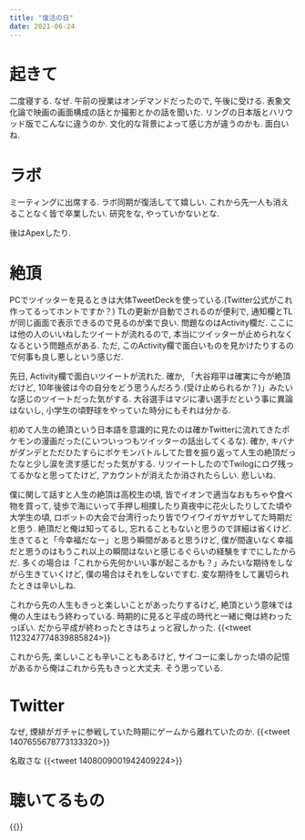 ```yaml
---
title: "復活の日"
date: 2021-06-24
---
```


# 起きて
二度寝する. なぜ. 午前の授業はオンデマンドだったので, 午後に受ける. 表象文化論で映画の画面構成の話とか撮影とかの話を聞いた. リングの日本版とハリウッド版でこんなに違うのか. 文化的な背景によって感じ方が違うのかも. 面白いね.

# ラボ
ミーティングに出席する. ラボ同期が復活してて嬉しい. これから先一人も消えることなく皆で卒業したい. 研究をな, やっていかないとな.

後はApexしたり.

# 絶頂
PCでツイッターを見るときは大体TweetDeckを使っている.(Twitter公式がこれ作ってるってホントですか？) TLの更新が自動でされるのが便利で, 通知欄とTLが同じ画面で表示できるので見るのが楽で良い. 問題なのはActivity欄だ. ここには他の人のいいねしたツイートが流れるので, 本当にツイッターが止められなくなるという問題点がある.
ただ, このActivity欄で面白いものを見かけたりするので何事も良し悪しという感じだ.

先日, Activity欄で面白いツイートが流れた. 確か, 「大谷翔平は確実に今が絶頂だけど, 10年後彼は今の自分をどう思うんだろう.(受け止められるか？)」みたいな感じのツイートだった気がする. 大谷選手はマジに凄い選手だという事に異論はないし, 小学生の頃野球をやっていた時分にもそれは分かる.

初めて人生の絶頂という日本語を意識的に見たのは確かTwitterに流れてきたポケモンの漫画だった(こいついっつもツイッターの話出してくるな). 確か, キバナがダンデとただひたすらにポケモンバトルしてた昔を振り返って人生の絶頂だったなと少し涙を流す感じだった気がする. リツイートしたのでTwilogにログ残ってるかなと思ってたけど, アカウントが消えたか消されたらしい. 悲しいね.

僕に関して話すと人生の絶頂は高校生の頃, 皆でイオンで適当なおもちゃや食べ物を買って, 徒歩で海にいって手押し相撲したり真夜中に花火したりしてた頃や大学生の頃, ロボットの大会で台湾行ったり皆でワイワイガヤガヤしてた時期だと思う. 絶頂だと俺は知ってるし, 忘れることもないと思うので詳細は省くけど. 生きてると「今幸福だなー」と思う瞬間があると思うけど, 僕が間違いなく幸福だと思うのはもうこれ以上の瞬間はないと感じるぐらいの経験をすでにしたからだ. 多くの場合は「これから先何かいい事が起こるかも？」みたいな期待をしながら生きていくけど, 僕の場合はそれをしないですむ. 変な期待をして裏切られたときは辛いしね.

これから先の人生もきっと楽しいことがあったりするけど, 絶頂という意味では俺の人生はもう終わっている. 時期的に見ると平成の時代と一緒に俺は終わったっぽい. だから平成が終わったときはちょっと寂しかった.
{{<tweet 1123247774839885824>}}

これから先, 楽しいことも辛いこともあるけど, サイコーに楽しかった頃の記憶があるから俺はこれから先もきっと大丈夫. そう思っている.

# Twitter
なぜ, 煙緋がガチャに参戦していた時期にゲームから離れていたのか.
{{<tweet 1407655678773133320>}}

名取さな
{{<tweet 1408009001942409224>}}

# 聴いてるもの
{{<youtube WSFeje8-4Vc>}}